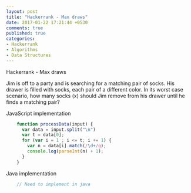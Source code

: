 ```yaml
---
layout: post
title: "Hackerrank - Max draws"
date: 2017-01-22 17:21:44 +0530
comments: true
published: true
categories: 
- Hackerrank
- Algorithms
- Data Structures
---
```

Hackerrank -  Max draws

Jim is off to a party and is searching for a matching pair of socks. His drawer is filled with socks, each pair of a different color. In its worst case scenario, how many socks (x) should Jim remove from his drawer until he finds a matching pair?

JavaScript implementation
``` javascript max-draw.js https://gist.github.com/kiranml1/6d32a8dc396ea6a0896bb3ec05d49913 
    function processData(input) {
      var data = input.split("\n")
      var t = data[0];
      for (var i = 1 ; i <= t; i += 1) {
        var n = data[i].match(/\d+/g);
        console.log(parseInt(n) + 1);
      }
    }
```

Java implementation
``` java
    // Need to implement in java
```
